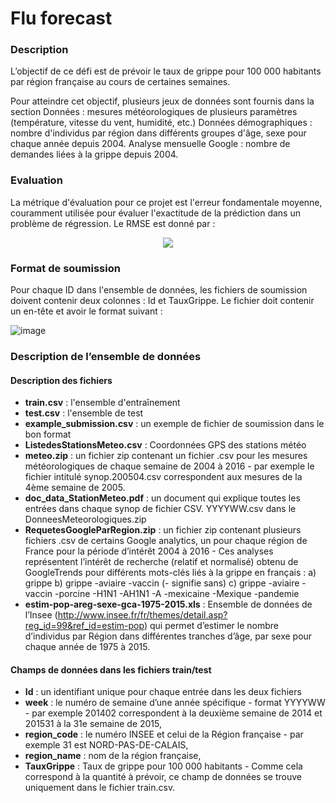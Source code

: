 # Flu forecast

### Description

L’objectif de ce défi est de prévoir le taux de grippe pour 100 000 habitants par région
française au cours de certaines semaines.

Pour atteindre cet objectif, plusieurs jeux de données sont fournis dans la section Données :
mesures météorologiques de plusieurs paramètres (température, vitesse du vent, humidité,
etc.)
Données démographiques : nombre d'individus par région dans différents groupes d'âge,
sexe pour chaque année depuis 2004.
Analyse mensuelle Google : nombre de demandes liées à la grippe depuis 2004.

### Evaluation

La métrique d'évaluation pour ce projet est l'erreur fondamentale moyenne,
couramment utilisée pour évaluer l'exactitude de la prédiction dans un problème de
régression. Le RMSE est donné par :

<p align="center">
  <img src="https://github.com/user-attachments/assets/e1331ded-bdb3-4fcf-aca8-3c29556a5476" />
</p>

### Format de soumission

Pour chaque ID dans l'ensemble de données, les fichiers de soumission doivent contenir
deux colonnes : Id et TauxGrippe.
Le fichier doit contenir un en-tête et avoir le format suivant :

![image](https://github.com/user-attachments/assets/78505a51-6fb0-4745-a7cd-de2cef469ab7)

### Description de l’ensemble de données

#### Description des fichiers

- **train.csv** : l'ensemble d'entraînement
- **test.csv** : l'ensemble de test
- **example_submission.csv** : un exemple de fichier de soumission dans le bon format
- **ListedesStationsMeteo.csv** : Coordonnées GPS des stations météo
- **meteo.zip** : un fichier zip contenant un fichier .csv pour les mesures météorologiques de chaque semaine de 2004 à 2016 - par exemple le fichier intitulé synop.200504.csv correspondent aux mesures de la 4ème semaine de 2005.
- **doc_data_StationMeteo.pdf** : un document qui explique toutes les entrées dans chaque synop de fichier CSV. YYYYWW.csv dans le DonneesMeteorologiques.zip
- **RequetesGoogleParRegion.zip** : un fichier zip contenant plusieurs fichiers .csv de certains Google analytics, un pour chaque région de France pour la période d’intérêt 2004 à 2016 - Ces analyses représentent l’intérêt de recherche (relatif et normalisé) obtenu de GoogleTrends pour différents mots-clés liés à la grippe en français : a) grippe b) grippe -aviaire -vaccin (- signifie sans) c) grippe -aviaire -vaccin -porcine -H1N1 -AH1N1 -A -mexicaine -Mexique -pandemie
- **estim-pop-areg-sexe-gca-1975-2015.xls** : Ensemble de données de l’Insee (http://www.insee.fr/fr/themes/detail.asp?reg_id=99&ref_id=estim-pop) qui permet d’estimer le nombre d’individus par Région dans différentes tranches d’âge, par sexe pour chaque année de 1975 à 2015.

#### Champs de données dans les fichiers train/test

- **Id** : un identifiant unique pour chaque entrée dans les deux fichiers
- **week** : le numéro de semaine d’une année spécifique - format YYYYWW - par exemple 201402 correspondent à la deuxième semaine de 2014 et 201531 à la 31e semaine de 2015,
- **region_code** : le numéro INSEE et celui de la Région française - par exemple 31 est NORD-PAS-DE-CALAIS,
- **region_name** : nom de la région française,
- **TauxGrippe** : Taux de grippe pour 100 000 habitants - Comme cela correspond à la quantité à prévoir, ce champ de données se trouve uniquement dans le fichier train.csv.
